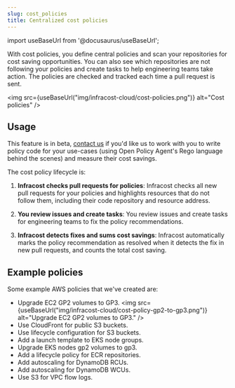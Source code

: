 ```yaml
---
slug: cost_policies
title: Centralized cost policies
---
```


import useBaseUrl from '@docusaurus/useBaseUrl';

With cost policies, you define central policies and scan your repositories for cost saving opportunities. You can also see which repositories are not following your policies and create tasks to help engineering teams take action. The policies are checked and tracked each time a pull request is sent.

<img src={useBaseUrl("img/infracost-cloud/cost-policies.png")} alt="Cost policies" />

## Usage

This feature is in beta, [contact us](mailto:hello@infracost.io) if you'd like us to work with you to write policy code for your use-cases (using Open Policy Agent's Rego language behind the scenes) and measure their cost savings.

The cost policy lifecycle is:

1. **Infracost checks pull requests for policies**: Infracost checks all new pull requests for your policies and highlights resources that do not follow them, including their code repository and resource address.

2. **You review issues and create tasks**: You review issues and create tasks for engineering teams to fix the policy recommendations.

3. **Infracost detects fixes and sums cost savings**: Infracost automatically marks the policy recommendation as resolved when it detects the fix in new pull requests, and counts the total cost saving.

## Example policies

Some example AWS policies that we've created are: 
- Upgrade EC2 GP2 volumes to GP3.
  <img src={useBaseUrl("img/infracost-cloud/cost-policy-gp2-to-gp3.png")} alt="Upgrade EC2 GP2 volumes to GP3." />
- Use CloudFront for public S3 buckets.
- Use lifecycle configuration for S3 buckets.
- Add a launch template to EKS node groups.
- Upgrade EKS nodes gp2 volumes to gp3.
- Add a lifecycle policy for ECR repositories.
- Add autoscaling for DynamoDB RCUs.
- Add autoscaling for DynamoDB WCUs.
- Use S3 for VPC flow logs.

